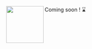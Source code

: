 <img src="https://pcsupport.lenovo.com/esv4/images/loading.gif" height="100" width="100" align="left" >
<span align="right">Coming soon ! ⌛</span>

